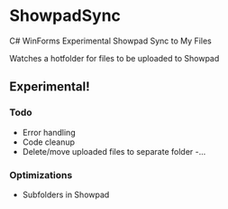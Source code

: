 # ShowpadSync
C# WinForms Experimental Showpad Sync to My Files

Watches a hotfolder for files to be uploaded to Showpad

## Experimental!

### Todo
- Error handling
- Code cleanup
- Delete/move uploaded files to separate folder
-...

### Optimizations 
- Subfolders in Showpad
